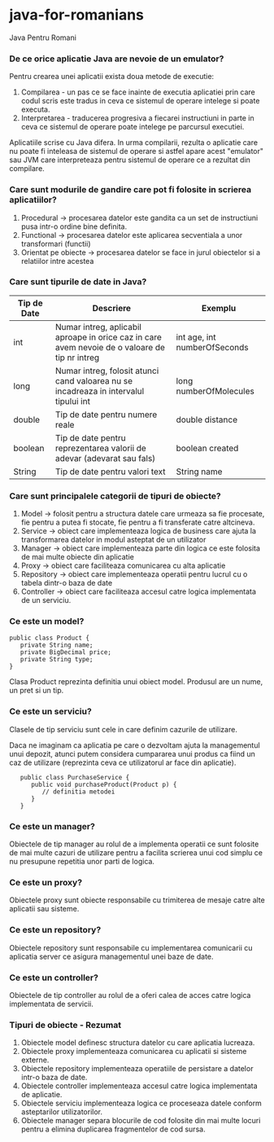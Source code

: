# java-for-romanians

Java Pentru Romani

### De ce orice aplicatie Java are nevoie de un emulator?

Pentru crearea unei aplicatii exista doua metode de executie:

1. Compilarea - un pas ce se face inainte de executia aplicatiei prin care codul scris este tradus in ceva ce sistemul
   de operare intelege si poate executa.
2. Interpretarea - traducerea progresiva a fiecarei instructiuni in parte in ceva ce sistemul de operare poate intelege
   pe parcursul executiei.

Aplicatiile scrise cu Java difera. In urma compilarii, rezulta o aplicatie care nu poate fi inteleasa de sistemul de
operare si astfel apare acest "emulator" sau JVM care interpreteaza pentru sistemul de operare ce a rezultat din
compilare.

### Care sunt modurile de gandire care pot fi folosite in scrierea aplicatiilor?

1. Procedural -> procesarea datelor este gandita ca un set de instructiuni pusa intr-o ordine bine definita.
2. Functional -> procesarea datelor este aplicarea secventiala a unor transformari (functii)
3. Orientat pe obiecte -> procesarea datelor se face in jurul obiectelor si a relatiilor intre acestea

### Care sunt tipurile de date in Java?

Tip de Date | Descriere                                                                                      | Exemplu                      |
--- |------------------------------------------------------------------------------------------------|------------------------------|
int | Numar intreg, aplicabil aproape in orice caz in care avem nevoie de o valoare de tip nr intreg | int age, int numberOfSeconds |
long | Numar intreg, folosit atunci cand valoarea nu se incadreaza in intervalul tipului int          | long numberOfMolecules       |
double | Tip de date pentru numere reale                                                                | double distance              |
boolean | Tip de date pentru reprezentarea valorii de adevar (adevarat sau fals)                         | boolean created              |
String | Tip de date pentru valori text                                                                 | String name                  | 

### Care sunt principalele categorii de tipuri de obiecte?

1. Model -> folosit pentru a structura datele care urmeaza sa fie procesate, fie pentru a putea fi stocate, fie pentru a fi transferate catre altcineva.
2. Service -> obiect care implementeaza logica de business care ajuta la transformarea datelor in modul asteptat de un utilizator
3. Manager -> obiect care implementeaza parte din logica ce este folosita de mai multe obiecte din aplicatie
4. Proxy -> obiect care faciliteaza comunicarea cu alta aplicatie
5. Repository -> obiect care implementeaza operatii pentru lucrul cu o tabela dintr-o baza de date
6. Controller -> obiect care faciliteaza accesul catre logica implementata de un serviciu.

### Ce este un model? 

```
public class Product {
   private String name;
   private BigDecimal price;
   private String type;
}
```

Clasa Product reprezinta definitia unui obiect model. Produsul are un nume, un pret si un tip.

### Ce este un serviciu?

Clasele de tip serviciu sunt cele in care definim cazurile de utilizare.

Daca ne imaginam ca aplicatia pe care o dezvoltam ajuta la managementul unui depozit, atunci putem considera cumpararea unui produs ca fiind un caz de utilizare (reprezinta ceva ce utilizatorul ar face din aplicatie).

```
   public class PurchaseService {
      public void purchaseProduct(Product p) {
         // definitia metodei
      }
   }
```

### Ce este un manager?

Obiectele de tip manager au rolul de a implementa operatii ce sunt folosite de mai multe cazuri de utilizare pentru a facilita scrierea unui cod simplu ce nu presupune repetitia unor parti de logica.

### Ce este un proxy?

Obiectele proxy sunt obiecte responsabile cu trimiterea de mesaje catre alte aplicatii sau sisteme.

### Ce este un repository?

Obiectele repository sunt responsabile cu implementarea comunicarii cu aplicatia server ce asigura managementul unei baze de date.

### Ce este un controller?

Obiectele de tip controller au rolul de a oferi calea de acces catre logica implementata de servicii.

### Tipuri de obiecte - Rezumat

1. Obiectele model definesc structura datelor cu care aplicatia lucreaza.
2. Obiectele proxy implementeaza comunicarea cu aplicatii si sisteme externe.
3. Obiectele repository implementeaza operatiile de persistare  a datelor intr-o baza de date.
4. Obiectele controller implementeaza accesul catre logica implementata de aplicatie.
5. Obiectele serviciu implementeaza logica ce proceseaza datele conform asteptarilor utilizatorilor.
6. Obiectele manager separa blocurile de cod folosite din mai multe locuri pentru a elimina duplicarea fragmentelor de cod sursa.

